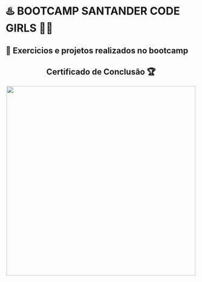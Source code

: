 # ♨️ BOOTCAMP SANTANDER CODE GIRLS 👧🏻
## 📌 Exercicios e projetos realizados no bootcamp

<div align="center">

## Certificado de Conclusão 🏆

<img height="500em" src="https://hermes.digitalinnovation.one/certificates/cover/AF14A84A.jpg"/>
<div/>


